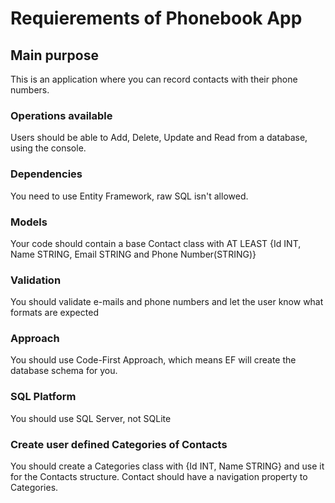 # Requierements of Phonebook App

## Main purpose

This is an application where you can record contacts with their phone numbers.

### Operations available

Users should be able to Add, Delete, Update and Read from a database, using the console.

### Dependencies

You need to use Entity Framework, raw SQL isn't allowed.

### Models

Your code should contain a base Contact class with AT LEAST {Id INT, Name STRING, Email STRING and Phone Number(STRING)}

### Validation

You should validate e-mails and phone numbers and let the user know what formats are expected

### Approach

You should use Code-First Approach, which means EF will create the database schema for you.

### SQL Platform

You should use SQL Server, not SQLite

### Create user defined Categories of Contacts

You should create a Categories class with {Id INT, Name STRING} and use it for the Contacts structure. Contact should have a navigation property to Categories.